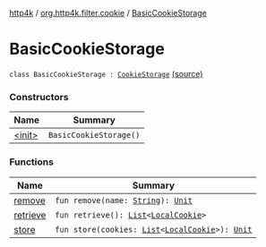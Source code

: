 [http4k](../../index.md) / [org.http4k.filter.cookie](../index.md) / [BasicCookieStorage](./index.md)

# BasicCookieStorage

`class BasicCookieStorage : `[`CookieStorage`](../-cookie-storage/index.md) [(source)](https://github.com/http4k/http4k/blob/master/http4k-core/src/main/kotlin/org/http4k/filter/cookie/clientCookies.kt#L23)

### Constructors

| Name | Summary |
|---|---|
| [&lt;init&gt;](-init-.md) | `BasicCookieStorage()` |

### Functions

| Name | Summary |
|---|---|
| [remove](remove.md) | `fun remove(name: `[`String`](https://kotlinlang.org/api/latest/jvm/stdlib/kotlin/-string/index.html)`): `[`Unit`](https://kotlinlang.org/api/latest/jvm/stdlib/kotlin/-unit/index.html) |
| [retrieve](retrieve.md) | `fun retrieve(): `[`List`](https://kotlinlang.org/api/latest/jvm/stdlib/kotlin.collections/-list/index.html)`<`[`LocalCookie`](../-local-cookie/index.md)`>` |
| [store](store.md) | `fun store(cookies: `[`List`](https://kotlinlang.org/api/latest/jvm/stdlib/kotlin.collections/-list/index.html)`<`[`LocalCookie`](../-local-cookie/index.md)`>): `[`Unit`](https://kotlinlang.org/api/latest/jvm/stdlib/kotlin/-unit/index.html) |
